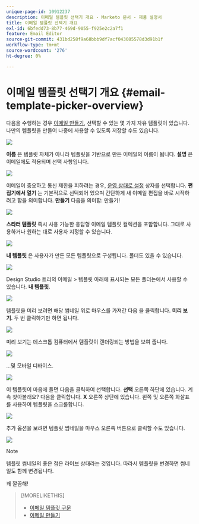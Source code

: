 ```yaml
---
unique-page-id: 10912237
description: 이메일 템플릿 선택기 개요 - Marketo 문서 - 제품 설명서
title: 이메일 템플릿 선택기 개요
exl-id: 6bfedd73-8b77-469d-9055-f925e2c2a7f1
feature: Email Editor
source-git-commit: 431bd258f9a68bbb9df7acf043085578d3d91b1f
workflow-type: tm+mt
source-wordcount: '276'
ht-degree: 0%

---
```


# 이메일 템플릿 선택기 개요 {#email-template-picker-overview}

다음을 수행하는 경우 [이메일 만들기](/help/marketo/product-docs/email-marketing/general/creating-an-email/create-an-email.md), 선택할 수 있는 몇 가지 자유 템플릿이 있습니다. 나만의 템플릿을 만들어 나중에 사용할 수 있도록 저장할 수도 있습니다.

![](assets/starter-templates.png)

**이름** 은 템플릿 자체가 아니라 템플릿을 기반으로 만든 이메일의 이름이 됩니다. **설명** 은 이메일에도 적용되며 선택 사항입니다.

![](assets/two-2.png)

이메일이 중요하고 통신 제한을 피하려는 경우, [운영 상태로 설정](/help/marketo/product-docs/email-marketing/general/functions-in-the-editor/make-an-email-operational.md) 상자를 선택합니다. **편집기에서 열기** 는 기본적으로 선택되어 있으며 간단하게 새 이메일 편집을 바로 시작하려고 함을 의미합니다. **만들기** 다음을 의미함: 만들기!

![](assets/three-2.png)

**스타터 템플릿** 즉시 사용 가능한 응답형 이메일 템플릿 컬렉션을 포함합니다. 그대로 사용하거나 원하는 대로 사용자 지정할 수 있습니다.

![](assets/starter-templates.png)

**내 템플릿** 은 사용자가 만든 모든 템플릿으로 구성됩니다. 폴더도 있을 수 있습니다.

![](assets/five-2.png)

Design Studio 트리의 이메일 > 템플릿 아래에 표시되는 모든 폴더는에서 사용할 수 있습니다. **내 템플릿**.

![](assets/six-1.png)

템플릿을 미리 보려면 해당 썸네일 위로 마우스를 가져간 다음 을 클릭합니다. **미리 보기**. 두 번 클릭하기만 하면 됩니다.

![](assets/seven-1.png)

미리 보기는 데스크톱 컴퓨터에서 템플릿이 렌더링되는 방법을 보여 줍니다.

![](assets/eight-1.png)

...및 모바일 디바이스.

![](assets/nine-1.png)

이 템플릿이 마음에 들면 다음을 클릭하여 선택합니다. **선택** 오른쪽 하단에 있습니다. 계속 찾아볼래요? 다음을 클릭합니다. **X** 오른쪽 상단에 있습니다. 왼쪽 및 오른쪽 화살표를 사용하여 템플릿을 스크롤합니다.

![](assets/ten-1.png)

추가 옵션을 보려면 템플릿 썸네일을 마우스 오른쪽 버튼으로 클릭할 수도 있습니다.

![](assets/eleven-1.png)

>[!NOTE]
>
>템플릿 썸네일의 좋은 점은 라이브 상태라는 것입니다. 따라서 템플릿을 변경하면 썸네일도 함께 변경됩니다.

꽤 깔끔해!

>[!MORELIKETHIS]
>
>* [이메일 템플릿 구문](/help/marketo/product-docs/email-marketing/general/email-editor-2/email-template-syntax.md)
>* [이메일 만들기](/help/marketo/product-docs/email-marketing/general/creating-an-email/create-an-email.md)
